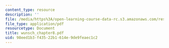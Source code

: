 ```yaml
---
content_type: resource
description: ''
file: /media/https%3A/open-learning-course-data-rc.s3.amazonaws.com/res-12-000-evolution-of-physical-oceanography-spring-2007/98eed1b3f43522b1614e9de9feaec1c2_wunsch_chapter8.pdf
file_type: application/pdf
resourcetype: Document
title: wunsch_chapter8.pdf
uid: 98eed1b3-f435-22b1-614e-9de9feaec1c2
---
```

